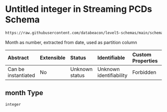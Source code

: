 # Untitled integer in Streaming PCDs Schema

```txt
https://raw.githubusercontent.com/databeacon/level5-schemas/main/schemas/batch/pcds.schema.json#/properties/month
```

Month as number, extracted from date, used as partition column

| Abstract            | Extensible | Status         | Identifiable            | Custom Properties | Additional Properties | Access Restrictions | Defined In                                                                    |
| :------------------ | :--------- | :------------- | :---------------------- | :---------------- | :-------------------- | :------------------ | :---------------------------------------------------------------------------- |
| Can be instantiated | No         | Unknown status | Unknown identifiability | Forbidden         | Allowed               | none                | [pcds.schema.json\*](../../out/batch/pcds.schema.json "open original schema") |

## month Type

`integer`

